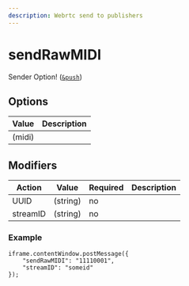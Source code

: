 ```yaml
---
description: Webrtc send to publishers
---
```


# sendRawMIDI

Sender Option! ([`&push`](../../source-settings/push.md))

## Options

| Value  | Description |
| ------ | ----------- |
| (midi) |             |

## Modifiers

| Action   | Value    | Required | Description |
| -------- | -------- | -------- | ----------- |
| UUID     | (string) | no       |             |
| streamID | (string) | no       |             |

### Example

```
iframe.contentWindow.postMessage({ 
    "sendRawMIDI": "11110001",
    "streamID": "someid"
});
```
